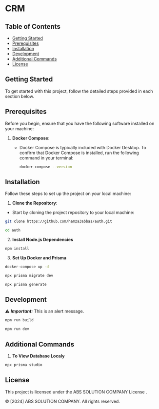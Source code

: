 # CRM

## Table of Contents

- [Getting Started](#getting-started)
- [Prerequisites](#prerequisites)
- [Installation](#installation)
- [Development](#development)
- [Additional Commands](#additional-commands)
- [License](#license)

## Getting Started

To get started with this project, follow the detailed steps provided in each section below.

## Prerequisites

Before you begin, ensure that you have the following software installed on your machine:

1. **Docker Compose**:
   - Docker Compose is typically included with Docker Desktop. To confirm that Docker Compose is installed, run the following command in your terminal:
   
     ```bash
     docker-compose --version
     ```

## Installation

Follow these steps to set up the project on your local machine:

1. **Clone the Repository**:

 - Start by cloning the project repository to your local machine:

```bash
git clone https://github.com/hamza3abbas/auth.git
```
```bash
cd auth
```
2. **Install Node.js Dependencies**

```bash
npm install
```
3. **Set Up Docker and Prisma**
```bash
docker-compose up -d
```
```bash
npx prisma migrate dev
```
```bash
npx prisma generate
```

## Development 
⚠️ **_Important:_** This is an alert message.
```bash
npm run build
```
```bash
npm run dev
```

## Additional Commands
1. **To View Database Localy**
```bash
npx prisma studio
```
## License

This project is licensed under the ABS SOLUTION COMPANY License .

© [2024] ABS SOLUTION COMPANY. All rights reserved.